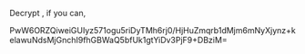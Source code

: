 Decrypt , if you can,

PwW6ORZQiweiGUIyz571ogu5riDyTMh6rj0/HjHuZmqrb1dMjm6mNyXjynz+kelawuNdsMjGnchI9fhGBWaQ5bfUk1gtYiDv3PjF9+DBziM=

